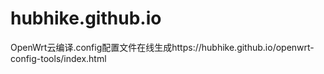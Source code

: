 # hubhike.github.io
OpenWrt云编译.config配置文件在线生成https://hubhike.github.io/openwrt-config-tools/index.html
